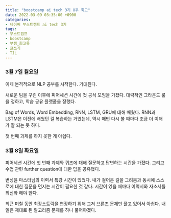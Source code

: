 ```yaml
---
title: "boostcamp ai tech 3기 8주 회고"
date: 2022-03-09 03:35:00 +0900
categories:
- 네이버 부스트캠프 ai tech 3기
tags:
- 부스트캠프
- boostcamp
- 부캠_회고록
- 글쓰기
- TIL
---
```


### 3월 7일 월요일

이제 본격적으로 NLP 공부를 시작한다. 기대된다.

새로운 팀을 꾸린 이후에 피어세션 시간에 첫 공식 모임을 가졌다. 대략적인 그라운드 룰을 정하고, 학습 공유 플랫폼을 정했다.

Bag of Words, Word Embedding, RNN, LSTM, GRU에 대해 배웠다. RNN과 LSTM은 이전에 배웠던 걸 복습하는 거였는데, 역시 매번 다시 볼 때마다 조금 더 이해가 잘 되는 듯 하다.

첫 번째 과제를 하지 못한 게 아쉽다.


### 3월 8일 화요일

피어세션 시간에 첫 번째 과제와 퀴즈에 대해 질문하고 답변하는 시간을 가졌다. 그리고 수업 관련 further question에 대한 답을 공유했다. 

변성윤 마스터님의 이력서 특강 시간이 있었다. 내가 걸어온 길을 그려봄과 동시에 스스로에 대한 질문을 던지는 시간이 필요한 것 같다. 시간이 있을 때마다 이력서와 자소서를 최신화 해야 한다.  

최근 며칠 동안 최장스트릭을 연장하기 위해 그저 브론즈 문제만 풀고 있어서 아쉽다. 내일은 제대로 된 알고리즘 문제를 하나 풀어야겠다. 
